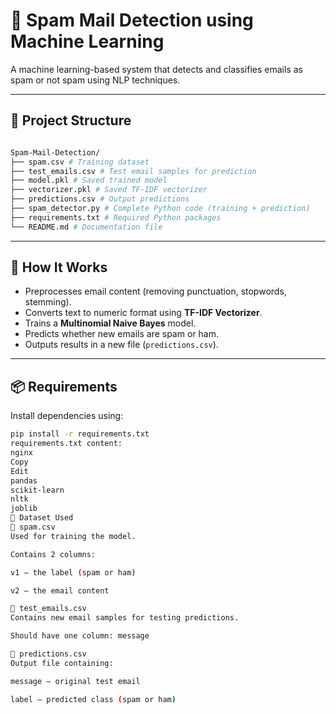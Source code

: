 # 📧 Spam Mail Detection using Machine Learning

A machine learning-based system that detects and classifies emails as spam or not spam using NLP techniques.

---

## 📁 Project Structure

``` bash

Spam-Mail-Detection/
├── spam.csv # Training dataset
├── test_emails.csv # Test email samples for prediction
├── model.pkl # Saved trained model
├── vectorizer.pkl # Saved TF-IDF vectorizer
├── predictions.csv # Output predictions
├── spam_detector.py # Complete Python code (training + prediction)
├── requirements.txt # Required Python packages
└── README.md # Documentation file
```

---

## 🧠 How It Works

- Preprocesses email content (removing punctuation, stopwords, stemming).
- Converts text to numeric format using **TF-IDF Vectorizer**.
- Trains a **Multinomial Naive Bayes** model.
- Predicts whether new emails are spam or ham.
- Outputs results in a new file (`predictions.csv`).

---

## 📦 Requirements

Install dependencies using:

```bash
pip install -r requirements.txt
requirements.txt content:
nginx
Copy
Edit
pandas
scikit-learn
nltk
joblib
🧪 Dataset Used
📄 spam.csv
Used for training the model.

Contains 2 columns:

v1 — the label (spam or ham)

v2 — the email content

📄 test_emails.csv
Contains new email samples for testing predictions.

Should have one column: message

📄 predictions.csv
Output file containing:

message — original test email

label — predicted class (spam or ham)
